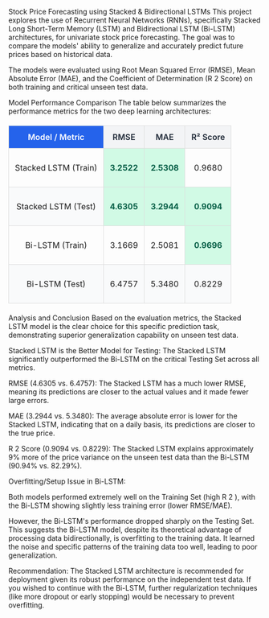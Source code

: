 <style>
.comparison-table {
width: 100%;
border-collapse: collapse;
margin: 20px 0;
font-family: 'Inter', sans-serif;
}
.comparison-table th, .comparison-table td {
border: 1px solid #ddd;
padding: 12px;
text-align: center;
}
.comparison-table th {
background-color: #f3f4f6;
color: #1f2937;
font-weight: 600;
position: sticky;
top: 0;
}
.comparison-table tr:nth-child(even) {
background-color: #f9fafb;
}
.comparison-table tr:hover {
background-color: #f1f5f9;
}
.better-result {
background-color: #d1fae5;
font-weight: bold;
color: #065f46;
}
.highlight-header {
background-color: #2563eb !important;
color: white !important;
}
h3 {
font-family: 'Inter', sans-serif;
color: #1f2937;
border-bottom: 2px solid #2563eb;
padding-bottom: 5px;
}
</style>

Stock Price Forecasting using Stacked & Bidirectional LSTMs
This project explores the use of Recurrent Neural Networks (RNNs), specifically Stacked Long Short-Term Memory (LSTM) and Bidirectional LSTM (Bi-LSTM) architectures, for univariate stock price forecasting. The goal was to compare the models' ability to generalize and accurately predict future prices based on historical data.

The models were evaluated using Root Mean Squared Error (RMSE), Mean Absolute Error (MAE), and the Coefficient of Determination (R 
2
  Score) on both training and critical unseen test data.

Model Performance Comparison
The table below summarizes the performance metrics for the two deep learning architectures:

<table class="comparison-table">
<thead>
<tr>
<th class="highlight-header">Model / Metric</th>
<th>RMSE</th>
<th>MAE</th>
<th>R² Score</th>
</tr>
</thead>
<tbody>
<tr>
<td>Stacked LSTM (Train)</td>
<td class="better-result">


3.2522

</td>
<td class="better-result">


2.5308

</td>
<td>


0.9680

</td>
</tr>
<tr>
<td>Stacked LSTM (Test)</td>
<td class="better-result">


4.6305

</td>
<td class="better-result">


3.2944

</td>
<td class="better-result">


0.9094

</td>
</tr>
<tr>
<td>Bi-LSTM (Train)</td>
<td>


3.1669

</td>
<td>


2.5081

</td>
<td class="better-result">


0.9696

</td>
</tr>
<tr>
<td>Bi-LSTM (Test)</td>
<td>


6.4757

</td>
<td>


5.3480

</td>
<td>


0.8229

</td>
</tr>
</tbody>
</table>

Analysis and Conclusion
Based on the evaluation metrics, the Stacked LSTM model is the clear choice for this specific prediction task, demonstrating superior generalization capability on unseen test data.

Stacked LSTM is the Better Model for Testing: The Stacked LSTM significantly outperformed the Bi-LSTM on the critical Testing Set across all metrics.

RMSE (4.6305 vs. 6.4757): The Stacked LSTM has a much lower RMSE, meaning its predictions are closer to the actual values and it made fewer large errors.

MAE (3.2944 vs. 5.3480): The average absolute error is lower for the Stacked LSTM, indicating that on a daily basis, its predictions are closer to the true price.

R 
2
  Score (0.9094 vs. 0.8229): The Stacked LSTM explains approximately 9% more of the price variance on the unseen test data than the Bi-LSTM (90.94% vs. 82.29%).

Overfitting/Setup Issue in Bi-LSTM:

Both models performed extremely well on the Training Set (high R 
2
 ), with the Bi-LSTM showing slightly less training error (lower RMSE/MAE).

However, the Bi-LSTM's performance dropped sharply on the Testing Set. This suggests the Bi-LSTM model, despite its theoretical advantage of processing data bidirectionally, is overfitting to the training data. It learned the noise and specific patterns of the training data too well, leading to poor generalization.

Recommendation: The Stacked LSTM architecture is recommended for deployment given its robust performance on the independent test data. If you wished to continue with the Bi-LSTM, further regularization techniques (like more dropout or early stopping) would be necessary to prevent overfitting.
